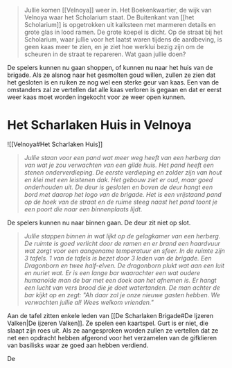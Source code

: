 > Jullie komen [[Velnoya]] weer in. Het Boekenkwartier, de wijk van Velnoya waar het Scholarium staat. De Buitenkant van [[het Scholarium]] is opgetrokken uit kalksteen met marmeren details en grote glas in lood ramen. De grote koepel is dicht.
> Op de straat bij het Scholarium, waar jullie voor het laatst waren tijdens de aardbeving, is geen kaas meer te zien, en je ziet hoe werklui bezig zijn om de scheuren in de straat te repareren.
> Wat gaan jullie doen?

De spelers kunnen nu gaan shoppen, of kunnen nu naar het huis van de brigade.
Als ze alsnog naar het gesmolten goud willen, zullen ze zien dat het gesloten is en ruiken ze nog wel een sterke geur van kaas. Een van de omstanders zal ze vertellen dat alle kaas verloren is gegaan en dat er eerst weer kaas moet worden ingekocht voor ze weer open kunnen. 

# Het Scharlaken Huis in Velnoya
![[Velnoya#Het Scharlaken Huis]]

> *Jullie staan voor een pand wat meer weg heeft van een herberg dan van wat je zou verwachten van een gilde huis. Het pand heeft een stenen onderverdieping. De eerste verdieping en zolder zijn van hout en klei met een leistenen dak. Het gebouw ziet er oud, maar goed onderhouden uit. De deur is gesloten en boven de deur hangt een bord met daarop het logo van de brigade. Het is een vrijstaand pand op de hoek van de straat en de ruime steeg naast het pand toont je een poort die naar een binnenplaats lijdt.*

De spelers kunnen nu naar binnen gaan. De deur zit niet op slot.

> *Jullie stappen binnen in wat lijkt op de gelagkamer van een herberg. De ruimte is goed verlicht door de ramen en er brand een haardvuur wat zorgt voor een aangename temperatuur en sfeer. In de ruimte zijn 3 tafels. 1 van de tafels is bezet door 3 leden van de brigade. Een Dragonborn en twee half-elven. De dragonborn plukt wat aan een luit en nuriet wat. Er is een lange bar waarachter een wat oudere humanoide man de bar met een doek aan het afnemen is. Er hangt een lucht van vers brood die je doet watertanden. De man achter de bar kijkt op en zegt: "Ah daar zal je onze nieuwe gasten hebben. We verwachten jullie al! Wees welkom vrienden."*

Aan de tafel zitten enkele leden van [[De Scharlaken Brigade#De Ijzeren Valken|De ijzeren Valken]]. Ze spelen een kaartspel.  Gurt is er niet, die slaapt zijn roes uit. Als ze aangesproken worden zullen ze vertellen dat ze net een opdracht hebben afgerond voor het verzamelen van de gifklieren van basilisks waar ze goed aan hebben verdiend.

De 
